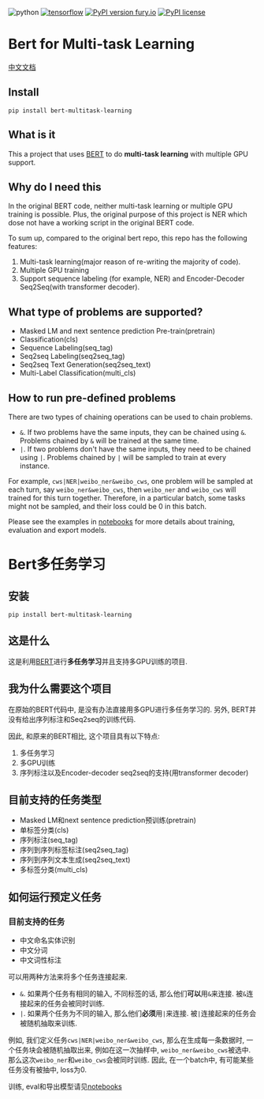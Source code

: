 ![python](https://img.shields.io/badge/python%20-3.6.0-brightgreen.svg) [![tensorflow](https://img.shields.io/badge/tensorflow-1.13.1-green.svg)](https://www.tensorflow.org/) [![PyPI version fury.io](https://badge.fury.io/py/ansicolortags.svg)](https://pypi.python.org/pypi/bert-multitask-learning/) [![PyPI license](https://img.shields.io/pypi/l/ansicolortags.svg)](https://pypi.python.org/pypi/bert-multitask-learning/)


# Bert for Multi-task Learning

[中文文档](#Bert多任务学习)

## Install

```
pip install bert-multitask-learning
```

## What is it

This a project that uses [BERT](https://github.com/google-research/bert) to do **multi-task learning** with multiple GPU support.

## Why do I need this

In the original BERT code, neither multi-task learning or multiple GPU training is possible. Plus, the original purpose of this project is NER which dose not have a working script in the original BERT code.

To sum up, compared to the original bert repo, this repo has the following features:

1. Multi-task learning(major reason of re-writing the majority of code).
2. Multiple GPU training
3. Support sequence labeling (for example, NER) and Encoder-Decoder Seq2Seq(with transformer decoder).

## What type of problems are supported?

- Masked LM and next sentence prediction Pre-train(pretrain)
- Classification(cls)
- Sequence Labeling(seq_tag)
- Seq2seq Labeling(seq2seq_tag)
- Seq2seq Text Generation(seq2seq_text)
- Multi-Label Classification(multi_cls)

## How to run pre-defined problems

There are two types of chaining operations can be used to chain problems.

- `&`. If two problems have the same inputs, they can be chained using `&`. Problems chained by `&` will be trained at the same time.
- `|`. If two problems don't have the same inputs, they need to be chained using `|`. Problems chained by `|` will be sampled to train at every instance.

For example, `cws|NER|weibo_ner&weibo_cws`, one problem will be sampled at each turn, say `weibo_ner&weibo_cws`, then `weibo_ner` and `weibo_cws` will trained for this turn together. Therefore, in a particular batch, some tasks might not be sampled, and their loss could be 0 in this batch.

Please see the examples in [notebooks](notebooks/) for more details about training, evaluation and export models.


# Bert多任务学习

## 安装

```
pip install bert-multitask-learning
```

## 这是什么

这是利用[BERT](https://github.com/google-research/bert)进行**多任务学习**并且支持多GPU训练的项目.

## 我为什么需要这个项目

在原始的BERT代码中, 是没有办法直接用多GPU进行多任务学习的. 另外, BERT并没有给出序列标注和Seq2seq的训练代码.

因此, 和原来的BERT相比, 这个项目具有以下特点:

1. 多任务学习
2. 多GPU训练
3. 序列标注以及Encoder-decoder seq2seq的支持(用transformer decoder)

## 目前支持的任务类型

- Masked LM和next sentence prediction预训练(pretrain)
- 单标签分类(cls)
- 序列标注(seq_tag)
- 序列到序列标签标注(seq2seq_tag)
- 序列到序列文本生成(seq2seq_text)
- 多标签分类(multi_cls)

## 如何运行预定义任务

### 目前支持的任务

- 中文命名实体识别
- 中文分词
- 中文词性标注


可以用两种方法来将多个任务连接起来.

- `&`. 如果两个任务有相同的输入, 不同标签的话, 那么他们**可以**用`&`来连接. 被`&`连接起来的任务会被同时训练.
- `|`. 如果两个任务为不同的输入, 那么他们**必须**用`|`来连接. 被`|`连接起来的任务会被随机抽取来训练.

例如, 我们定义任务`cws|NER|weibo_ner&weibo_cws`, 那么在生成每一条数据时, 一个任务块会被随机抽取出来, 例如在这一次抽样中, `weibo_ner&weibo_cws`被选中. 那么这次`weibo_ner`和`weibo_cws`会被同时训练. 因此, 在一个batch中, 有可能某些任务没有被抽中, loss为0.

训练, eval和导出模型请见[notebooks](notebooks/)
